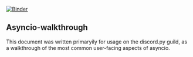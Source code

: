 [![Binder](https://mybinder.org/badge_logo.svg)](https://mybinder.org/v2/gh/Vexs/asyncio_tutorial/HEAD?filepath=Async%20walkthrough.ipynb)

## Asyncio-walkthrough
This document was written primaryily for usage on the discord.py guild, as a walkthrough of the most common user-facing aspects of asyncio. 